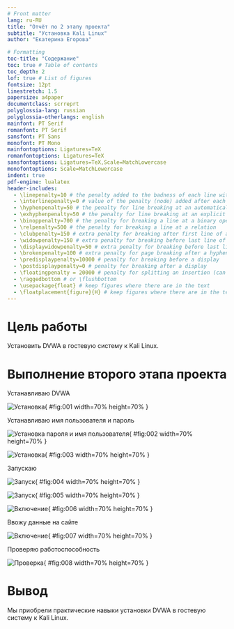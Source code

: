 ```yaml
---
# Front matter
lang: ru-RU
title: "Отчёт по 2 этапу проекта"
subtitle: "Установка Kali Linux"
author: "Екатерина Егорова"

# Formatting
toc-title: "Содержание"
toc: true # Table of contents
toc_depth: 2
lof: true # List of figures
fontsize: 12pt
linestretch: 1.5
papersize: a4paper
documentclass: scrreprt
polyglossia-lang: russian
polyglossia-otherlangs: english
mainfont: PT Serif
romanfont: PT Serif
sansfont: PT Sans
monofont: PT Mono
mainfontoptions: Ligatures=TeX
romanfontoptions: Ligatures=TeX
sansfontoptions: Ligatures=TeX,Scale=MatchLowercase
monofontoptions: Scale=MatchLowercase
indent: true
pdf-engine: lualatex
header-includes:
  - \linepenalty=10 # the penalty added to the badness of each line within a paragraph (no associated penalty node) Increasing the value makes tex try to have fewer lines in the paragraph.
  - \interlinepenalty=0 # value of the penalty (node) added after each line of a paragraph.
  - \hyphenpenalty=50 # the penalty for line breaking at an automatically inserted hyphen
  - \exhyphenpenalty=50 # the penalty for line breaking at an explicit hyphen
  - \binoppenalty=700 # the penalty for breaking a line at a binary operator
  - \relpenalty=500 # the penalty for breaking a line at a relation
  - \clubpenalty=150 # extra penalty for breaking after first line of a paragraph
  - \widowpenalty=150 # extra penalty for breaking before last line of a paragraph
  - \displaywidowpenalty=50 # extra penalty for breaking before last line before a display math
  - \brokenpenalty=100 # extra penalty for page breaking after a hyphenated line
  - \predisplaypenalty=10000 # penalty for breaking before a display
  - \postdisplaypenalty=0 # penalty for breaking after a display
  - \floatingpenalty = 20000 # penalty for splitting an insertion (can only be split footnote in standard LaTeX)
  - \raggedbottom # or \flushbottom
  - \usepackage{float} # keep figures where there are in the text
  - \floatplacement{figure}{H} # keep figures where there are in the text
---
```


# Цель работы

Установить DVWA в гостевую систему к Kali Linux.

# Выполнение второго этапа проекта

Устанавливаю DVWA

![Установка](image/01.png){ #fig:001 width=70% height=70% }

Устанавливаю имя пользователя и пароль

![Установка пароля и имя пользователя](image/02.png){ #fig:002 width=70% height=70% }

![Установка](image/03.png){ #fig:003 width=70% height=70% }

Запускаю 

![Запуск](image/04.png){ #fig:004 width=70% height=70% }

![Запуск](image/05.png){ #fig:005 width=70% height=70% }

![Включение](image/06.png){ #fig:006 width=70% height=70% }

Ввожу данные на сайте

![Включение](image/07.jpg){ #fig:007 width=70% height=70% }

Проверяю работоспособность

![Проверка](image/08.jpg){ #fig:008 width=70% height=70% }
# Вывод

Мы приобрели практические навыки установки DVWA в гостевую систему к Kali Linux.


